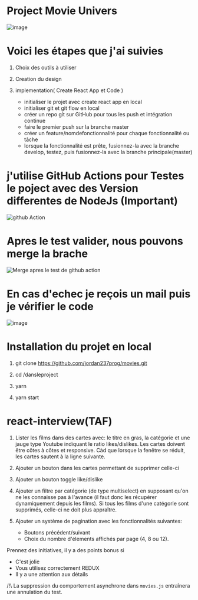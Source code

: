 #   Project Movie Univers

![image](https://user-images.githubusercontent.com/58524740/126494965-da744953-a8e2-4b3c-9220-8b083a96dd39.png)

# Voici les étapes que j'ai suivies

1. Choix des outils à utiliser

2. Creation du design

3. implementation( Create React App et Code )

    - initialiser le projet avec create react app en local
    - initialiser git et git flow en local
    - créer un repo git sur GitHub pour tous les push et intégration continue
    - faire le premier push sur la branche master
    - créer un feature/nomdefonctionnalité pour chaque fonctionnalité ou tâche 
    - lorsque la fonctionnalité est prête, fusionnez-la avec la branche develop, testez, puis fusionnez-la avec la branche principale(master)

# j'utilise  GitHub Actions pour Testes le poject avec des Version differentes de NodeJs (Important)

![github Action ](https://user-images.githubusercontent.com/58524740/126493485-3f27477d-9af5-4374-9c77-14eb10cc2241.png)

#   Apres le test valider, nous pouvons merge la brache

![Merge apres le test de github action](https://user-images.githubusercontent.com/58524740/126493534-5416b1ad-ee7e-4aba-a9ad-4c8aac277669.png)


#   En cas d'echec je reçois un mail puis je vérifier le code

![image](https://user-images.githubusercontent.com/58524740/126494226-4cc40f46-79bb-46ec-a030-a01226f3aa38.png)


# Installation du projet en local

1. git clone https://github.com/jordan237prog/movies.git

2. cd /dansleproject  

3. yarn

4. yarn start

# react-interview(TAF)

1. Lister les films dans des cartes avec: le titre en gras, la catégorie et une jauge type Youtube indiquant le ratio likes/dislikes. Les cartes doivent être côtes à côtes et responsive. Càd que lorsque la fenêtre se réduit, les cartes sautent à la ligne suivante.

2. Ajouter un bouton dans les cartes permettant de supprimer celle-ci

3. Ajouter un bouton toggle like/dislike

4. Ajouter un filtre par catégorie (de type multiselect) en supposant qu'on ne les connaisse pas à l'avance (il faut donc les récupérer dynamiquement depuis les films). Si tous les films d'une catégorie sont supprimés, celle-ci ne doit plus appraître.

5. Ajouter un système de pagination avec les fonctionnalités suivantes: 
    * Boutons précédent/suivant
    * Choix du nombre d'élements affichés par page (4, 8 ou 12).

Prennez des initiatives, il y a des points bonus si

* C'est jolie
* Vous utilisez correctement REDUX 
* Il y a une attention aux détails

/!\ La suppression du comportement asynchrone dans `movies.js` entraînera une annulation du test.
